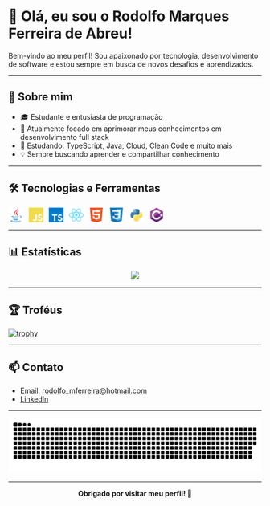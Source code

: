 # 👋 Olá, eu sou o Rodolfo Marques Ferreira de Abreu!

Bem-vindo ao meu perfil! Sou apaixonado por tecnologia, desenvolvimento de software e estou sempre em busca de novos desafios e aprendizados.

---

## 🚀 Sobre mim

- 🎓 Estudante e entusiasta de programação
- 🔭 Atualmente focado em aprimorar meus conhecimentos em desenvolvimento full stack
- 🌱 Estudando: TypeScript, Java, Cloud, Clean Code e muito mais
- 💡 Sempre buscando aprender e compartilhar conhecimento

---

## 🛠️ Tecnologias e Ferramentas
<div style="display: flex; flex-wrap: wrap; gap: 10px;">
  <img alt="Java" height="30" src="https://raw.githubusercontent.com/devicons/devicon/master/icons/java/java-original.svg"/>
  <img alt="JavaScript" height="30" src="https://raw.githubusercontent.com/devicons/devicon/master/icons/javascript/javascript-plain.svg"/>
  <img alt="TypeScript" height="30" src="https://raw.githubusercontent.com/devicons/devicon/master/icons/typescript/typescript-plain.svg"/>
  <img alt="React" height="30" src="https://raw.githubusercontent.com/devicons/devicon/master/icons/react/react-original.svg"/>
  <img alt="HTML5" height="30" src="https://raw.githubusercontent.com/devicons/devicon/master/icons/html5/html5-original.svg"/>
  <img alt="CSS3" height="30" src="https://raw.githubusercontent.com/devicons/devicon/master/icons/css3/css3-original.svg"/>
  <img alt="Python" height="30" src="https://raw.githubusercontent.com/devicons/devicon/master/icons/python/python-original.svg"/>
  <img alt="C#" height="30" src="https://raw.githubusercontent.com/devicons/devicon/master/icons/csharp/csharp-original.svg"/>
</div>

---

## 📊 Estatísticas

<div align="center">
  <img height="180em" src="https://github-readme-stats.vercel.app/api/top-langs/?username=salamandery&layout=compact&langs_count=7&theme=merko"/>
</div>

---

## 🏆 Troféus
[![trophy](https://github-profile-trophy.vercel.app/?username=ryo-ma&theme=juicyfresh&column=5)](https://github.com/ryo-ma/github-profile-trophy)

---

## 📫 Contato

- Email: rodolfo_mferreira@hotmail.com
- [LinkedIn](https://www.linkedin.com/in/rodolfo-marques-ferreira-de-abreu/) <!-- Adicione seu LinkedIn se desejar -->

---

<!-- Snake animation -->
<p align="center">
  <img src="https://github.com/salamandery/salamandery/blob/output/github-contribution-grid-snake.svg" alt="snake animation" />
</p>

---

<p align="center">
  <b>Obrigado por visitar meu perfil! 🚀</b>
</p>
